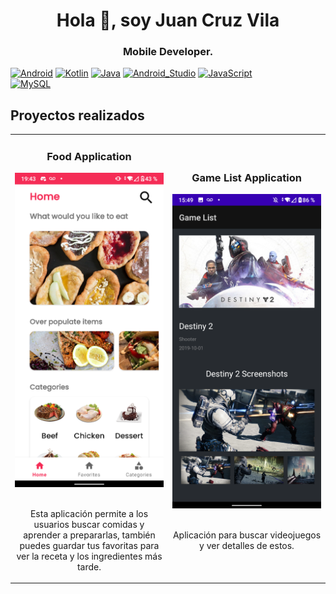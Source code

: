 <!--
**yunagosh7/yunagosh7** is a ✨ _special_ ✨ repository because its `README.md` (this file) appears on your GitHub profile.

Here are some ideas to get you started:

- 🔭 I’m currently working on ...
- 🌱 I’m currently learning ...
- 👯 I’m looking to collaborate on ...
- 🤔 I’m looking for help with ...
- 💬 Ask me about ...
- 📫 How to reach me: ...
- 😄 Pronouns: ...
- ⚡ Fun fact: ...
-->

<h1 align="center">Hola 👋, soy Juan Cruz Vila</h1>
<h3 align="center">Mobile Developer.</h3>


[![Android](https://img.shields.io/badge/Android-3DDC84?style=flat-square&logo=android&logoColor=black&labelColor=3DDC84)]()
[![Kotlin](https://img.shields.io/badge/Kotlin-AE57FA?style=flat-square&logo=kotlin&logoColor=white&labelColor=AE57FA)]()
[![Java](https://img.shields.io/badge/Java-AE57FA?style=flat-square&logo=java&logoColor=white&labelColor=AE57FA)]()
[![Android_Studio](https://img.shields.io/badge/Android_Studio-3DDC84?style=flat-square&logo=android-studio&logoColor=black&labelColor=3DDC84)]()
[![JavaScript](https://img.shields.io/badge/JavaScript-F7DF1E?style=flat-square&logo=javascript&logoColor=black&labelColor=F7DF1E)]()
</br>
[![MySQL](https://img.shields.io/badge/MySQL-279FDF?style=flat-square&logo=mysql&logoColor=white&labelColor=279FDF)]()
</br>


## Proyectos realizados
<table>
<tr>
<td width="50%">
<h3 align="center">Food Application</h3>
<div align="center">
<a href=""/food-application" target="_blank"><img src="https://raw.githubusercontent.com/yunagosh7/readme_images/main/Screenshot_20230416-194303.png" width="350" alt="Food Application"></a>
<br>
<br>
<p>Esta aplicación permite a los usuarios buscar comidas y aprender a prepararlas, también puedes guardar tus favoritas para ver la receta y los ingredientes más tarde.</p>
</div>
                                                                                      
</td>

<td width="50%">
<h3 align="center">Game List Application</h3>
<div align="center">                                       
<a href="https://github.com/yunagosh7/game-list-application" target="_blank"><img src="https://raw.githubusercontent.com/yunagosh7/game-list-application/main/readme_images/game_detail.png" width="350" alt="Game List Application"></a>
<br>
<br>
</p>Aplicación para buscar videojuegos y ver detalles de estos.</p>
</div>                                                             
</table>                                                                                 
</div>
<br>
